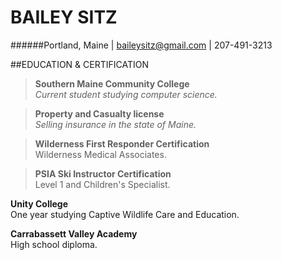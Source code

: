 # BAILEY SITZ
######Portland, Maine | baileysitz@gmail.com | 207-491-3213



##EDUCATION & CERTIFICATION
>**Southern Maine Community College**  
> _Current student studying computer science._

>**Property and Casualty license**  
> _Selling insurance in the state of Maine._ 

>**Wilderness First Responder Certification**  
>Wilderness Medical Associates. 

>**PSIA Ski Instructor Certification**  
>Level 1 and Children's Specialist. 

**Unity College**  
One year studying Captive Wildlife Care and Education.  

**Carrabassett Valley Academy**  
 High school diploma.  

